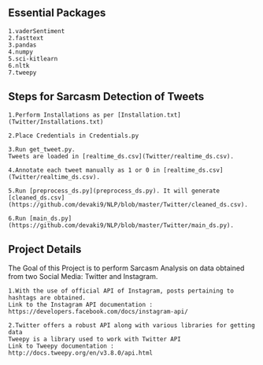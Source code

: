 ## Essential Packages
```
1.vaderSentiment
2.fasttext
3.pandas
4.numpy
5.sci-kitlearn
6.nltk
7.tweepy
```
## Steps for Sarcasm Detection of Tweets
```
1.Perform Installations as per [Installation.txt](Twitter/Installations.txt)
```
```
2.Place Credentials in Credentials.py
```
```
3.Run get_tweet.py.
Tweets are loaded in [realtime_ds.csv](Twitter/realtime_ds.csv).
```
```
4.Annotate each tweet manually as 1 or 0 in [realtime_ds.csv](Twitter/realtime_ds.csv).
```
```
5.Run [preprocess_ds.py](preprocess_ds.py). It will generate [cleaned_ds.csv](https://github.com/devaki9/NLP/blob/master/Twitter/cleaned_ds.csv).
```
```
6.Run [main_ds.py](https://github.com/devaki9/NLP/blob/master/Twitter/main_ds.py).
```



## Project Details

The Goal of this Project is to perform Sarcasm Analysis on data obtained from two Social Media: Twitter and Instagram.
```
1.With the use of official API of Instagram, posts pertaining to hashtags are obtained.
Link to the Instagram API documentation : https://developers.facebook.com/docs/instagram-api/
```
```
2.Twitter offers a robust API along with various libraries for getting data
Tweepy is a library used to work with Twitter API
Link to Tweepy documentation : http://docs.tweepy.org/en/v3.8.0/api.html
```
